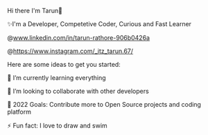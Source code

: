 Hi there I'm Tarun👋

✨I'm a Developer, Competetive Coder, Curious and Fast Learner

@www.linkedin.com/in/tarun-rathore-906b0426a

@https://www.instagram.com/_itz_tarun.67/

Here are some ideas to get you started:

🌱 I’m currently learning everything 

👯 I’m looking to collaborate with other developers

🥅 2022 Goals: Contribute more to Open Source projects and coding platform

⚡ Fun fact: I love to draw and swim
